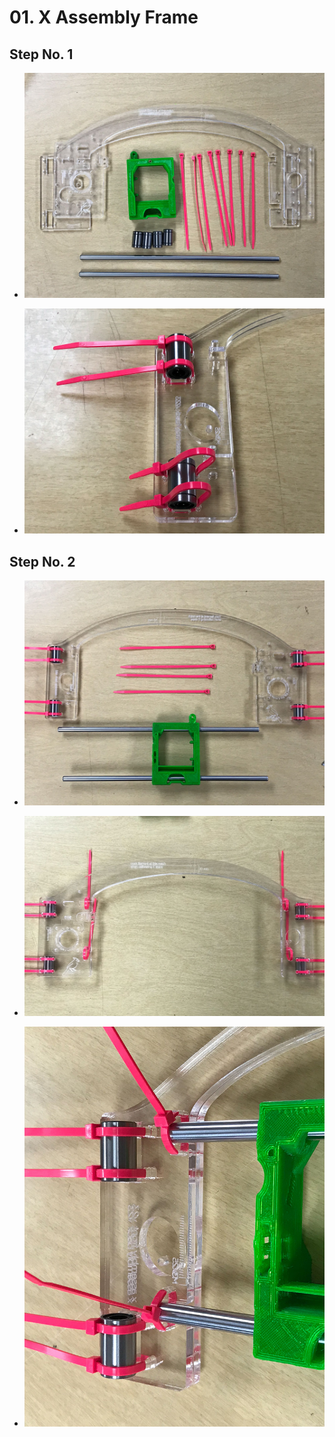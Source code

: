 # 01. X Assembly Frame

## Step No. 1

- ![](https://github.com/IMADE3D/awesome-docs/blob/master/docs/JB-2-Maker-Cold-Docs/assets/x-axis/JB2e_x-axis-01.jpg)

- ![](https://github.com/IMADE3D/awesome-docs/blob/master/docs/JB-2-Maker-Cold-Docs/assets/x-axis/JB2e_x-axis-02.jpg)

## Step No. 2

- ![](https://github.com/IMADE3D/awesome-docs/blob/master/docs/JB-2-Maker-Cold-Docs/assets/x-axis/JB2e_x-axis-03.jpg)

- ![](https://github.com/IMADE3D/awesome-docs/blob/master/docs/JB-2-Maker-Cold-Docs/assets/x-axis/JB2e_x-axis-04.jpg)

- ![](https://github.com/IMADE3D/awesome-docs/blob/master/docs/JB-2-Maker-Cold-Docs/assets/x-axis/JB2e_x-axis-05.jpg)
